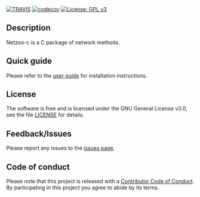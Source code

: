 [![TRAVIS](https://travis-ci.com/netzoo/netzoo-c.svg?branch=master)](https://travis-ci.com/netzoo/netzoo-c/)
[![codecov](https://codecov.io/gh/netzoo/netzoo-c/branch/devel/graph/badge.svg)](https://codecov.io/gh/netzoo/netzoo-c)
[![License: GPL v3](https://img.shields.io/badge/License-GPLv3-blue.svg)](https://www.gnu.org/licenses/gpl-3.0)

## Description
Netzoo-c is a C package of network methods.

## Quick guide
Please refer to the [user guide](UserGuide.md) for installation instructions.

## License
The software is free and is licensed under the GNU General License v3.0, see the file [LICENSE](LICENSE.txt) for details.

## Feedback/Issues
Please report any issues to the [issues page](https://github.com/netzoo/netzoo-c/issues).

## Code of conduct
Please note that this project is released with a [Contributor Code of Conduct](CONDUCT.md). By participating in this project you agree to abide by its terms.
